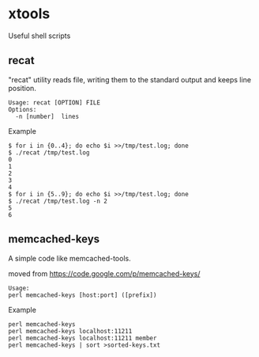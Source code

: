# xtools

Useful shell scripts

## recat

"recat" utility reads file, writing them to the standard output and keeps line position.

```
Usage: recat [OPTION] FILE
Options:
  -n [number]  lines
```

Example

```
$ for i in {0..4}; do echo $i >>/tmp/test.log; done
$ ./recat /tmp/test.log
0
1
2
3
4
$ for i in {5..9}; do echo $i >>/tmp/test.log; done
$ ./recat /tmp/test.log -n 2
5
6
```

## memcached-keys

A simple code like memcached-tools.

moved from
https://code.google.com/p/memcached-keys/

```
Usage:
perl memcached-keys [host:port] ([prefix])
```

Example

```
perl memcached-keys
perl memcached-keys localhost:11211
perl memcached-keys localhost:11211 member
perl memcached-keys | sort >sorted-keys.txt
```
